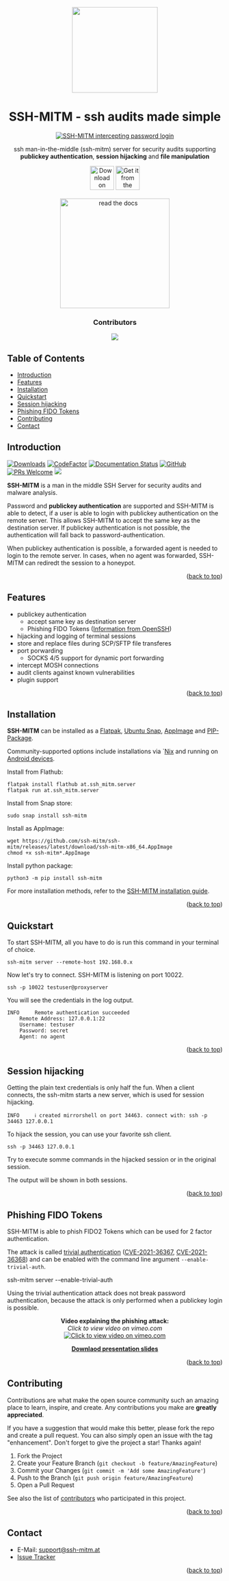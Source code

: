 <div id="top" align="center">
<img src="https://github.com/ssh-mitm/ssh-mitm/raw/master/doc/images/ssh-mitm-logo.png" width="200"><br/>
</div>
<h1 align="center"> SSH-MITM - ssh audits made simple </h1>
<p align="center">
  <a href="https://docs.ssh-mitm.at">
    <img alt="SSH-MITM intercepting password login" title="SSH-MITM" src="https://docs.ssh-mitm.at/_images/ssh-mitm-password.png#20230214" >
  </a>
  <p align="center">ssh man-in-the-middle (ssh-mitm) server for security audits supporting<br> <b>publickey authentication</b>, <b>session hijacking</b> and <b>file manipulation</b></p>
  <p align="center">
   <a href='https://flathub.org/apps/at.ssh_mitm.server'><img height='56' alt='Download on Flathub' src='https://dl.flathub.org/assets/badges/flathub-badge-en.png'/></a>
   <a href="https://snapcraft.io/ssh-mitm">
     <img  height='56' alt="Get it from the Snap Store" src="https://snapcraft.io/static/images/badges/en/snap-store-black.svg" />
   </a>
   <br />
   <br />
   <a href="https://docs.ssh-mitm.at"><img src="https://read-the-docs-guidelines.readthedocs-hosted.com/_downloads/d9606423d87d78fcceae4ee2af883b12/logo-wordmark-dark.png" title="read the docs" width="256"></a>
  </p>
</p>


<h3 align="center">Contributors</h3>
<p align="center">
<a href="https://github.com/ssh-mitm/ssh-mitm/graphs/contributors">
  <img src="https://contrib.rocks/image?repo=ssh-mitm/ssh-mitm" />
</a>
</p>

## Table of Contents

- [Introduction](#introduction)
- [Features](#features)
- [Installation](#installation)
- [Quickstart](#quickstart)
- [Session hijacking](#session-hijacking)
- [Phishing FIDO Tokens](#phishing-fido-tokens)
- [Contributing](#contributing)
- [Contact](#contact)

## Introduction

[![Downloads](https://pepy.tech/badge/ssh-mitm)](https://pepy.tech/project/ssh-mitm)
[![CodeFactor](https://www.codefactor.io/repository/github/ssh-mitm/ssh-mitm/badge)](https://www.codefactor.io/repository/github/ssh-mitm/ssh-mitm)
[![Documentation Status](https://readthedocs.org/projects/ssh-mitm/badge/?version=latest)](https://docs.ssh-mitm.at/?badge=latest)
[![GitHub](https://img.shields.io/github/license/ssh-mitm/ssh-mitm?color=%23434ee6)](https://github.com/ssh-mitm/ssh-mitm/blob/master/LICENSE)
[![PRs Welcome](https://img.shields.io/badge/PRs-welcome-brightgreen.svg?style=flat-square)](http://makeapullrequest.com)
<a rel="me" href="https://defcon.social/@sshmitm"><img src="https://img.shields.io/mastodon/follow/109597663767801251?color=%236364FF&domain=https%3A%2F%2Fdefcon.social&label=Mastodon&style=plastic"></a>


**SSH-MITM** is a man in the middle SSH Server for security audits and malware analysis.

Password and **publickey authentication** are supported and SSH-MITM is able to detect, if a user is able to login with publickey authentication on the remote server. This allows SSH-MITM to accept the same key as the destination server. If publickey authentication is not possible, the authentication will fall back to password-authentication.

When publickey authentication is possible, a forwarded agent is needed to login to the remote server. In cases, when no agent was forwarded, SSH-MITM can rediredt the session to a honeypot.

<p align="right">(<a href="#top">back to top</a>)</p>

## Features

* publickey authentication
   * accept same key as destination server
   * Phishing FIDO Tokens ([Information from OpenSSH](https://www.openssh.com/agent-restrict.html))
* hijacking and logging of terminal sessions
* store and replace files during SCP/SFTP file transferes
* port porwarding
  * SOCKS 4/5 support for dynamic port forwarding
* intercept MOSH connections
* audit clients against known vulnerabilities
* plugin support

<p align="right">(<a href="#top">back to top</a>)</p>

## Installation

**SSH-MITM** can be installed as a 
[Flatpak](https://flathub.org/apps/at.ssh_mitm.server), 
[Ubuntu Snap](https://snapcraft.io/ssh-mitm), 
[AppImage](https://github.com/ssh-mitm/ssh-mitm/releases/latest) 
and [PIP-Package](https://pypi.org/project/ssh-mitm/).

Community-supported options include installations via `[Nix](https://search.nixos.org/packages?channel=unstable&show=ssh-mitm&type=packages&query=ssh-mitm) and running on [Android devices](https://github.com/ssh-mitm/ssh-mitm/discussions/83#discussioncomment-1531873).

Install from Flathub:

    flatpak install flathub at.ssh_mitm.server
    flatpak run at.ssh_mitm.server

Install from Snap store:

    sudo snap install ssh-mitm

Install as AppImage:

    wget https://github.com/ssh-mitm/ssh-mitm/releases/latest/download/ssh-mitm-x86_64.AppImage
    chmod +x ssh-mitm*.AppImage

Install python package:

    python3 -m pip install ssh-mitm

For more installation methods, refer to the [SSH-MITM installation guide](https://docs.ssh-mitm.at/get_started/installation.html).


<p align="right">(<a href="#top">back to top</a>)</p>

## Quickstart

To start SSH-MITM, all you have to do is run this command in your terminal of choice.

    ssh-mitm server --remote-host 192.168.0.x

Now let's try to connect. SSH-MITM is listening on port 10022.

    ssh -p 10022 testuser@proxyserver

You will see the credentials in the log output.

    INFO     Remote authentication succeeded
        Remote Address: 127.0.0.1:22
        Username: testuser
        Password: secret
        Agent: no agent

<p align="right">(<a href="#top">back to top</a>)</p>

## Session hijacking

Getting the plain text credentials is only half the fun.
When a client connects, the ssh-mitm starts a new server, which is used for session hijacking.

    INFO     ℹ created mirrorshell on port 34463. connect with: ssh -p 34463 127.0.0.1

To hijack the session, you can use your favorite ssh client.

    ssh -p 34463 127.0.0.1

Try to execute somme commands in the hijacked session or in the original session.

The output will be shown in both sessions.

<p align="right">(<a href="#top">back to top</a>)</p>

## Phishing FIDO Tokens

SSH-MITM is able to phish FIDO2 Tokens which can be used for 2 factor authentication.

The attack is called [trivial authentication](https://docs.ssh-mitm.at/trivialauth.html) ([CVE-2021-36367](https://docs.ssh-mitm.at/CVE-2021-36367.html), [CVE-2021-36368](https://docs.ssh-mitm.at/CVE-2021-36368.html)) and can be enabled with the command line argument `--enable-trivial-auth`.

  ssh-mitm server --enable-trivial-auth

Using the trivial authentication attack does not break password authentication, because the attack is only performed when a publickey login is possible.

<p align="center">
  <b>Video explaining the phishing attack:</b><br/>
  <i>Click to view video on vimeo.com</i><br/>
  <a href="https://vimeo.com/showcase/9059922/video/651517195">
  <img src="https://github.com/ssh-mitm/ssh-mitm/raw/master/doc/images/ds2021-video.png" alt="Click to view video on vimeo.com">
  </a>
</p>

<p align="center">
  <b><a href="https://github.com/ssh-mitm/ssh-mitm/files/7568291/deepsec.pdf">Downlaod presentation slides</a></b>
</p>

<p align="right">(<a href="#top">back to top</a>)</p>

## Contributing

Contributions are what make the open source community such an amazing place to learn, inspire, and create. Any contributions you make are **greatly appreciated**.

If you have a suggestion that would make this better, please fork the repo and create a pull request. You can also simply open an issue with the tag "enhancement".
Don't forget to give the project a star! Thanks again!

1. Fork the Project
2. Create your Feature Branch (`git checkout -b feature/AmazingFeature`)
3. Commit your Changes (`git commit -m 'Add some AmazingFeature'`)
4. Push to the Branch (`git push origin feature/AmazingFeature`)
5. Open a Pull Request

See also the list of [contributors](https://github.com/ssh-mitm/ssh-mitm/graphs/contributors) who participated in this project.

<p align="right">(<a href="#top">back to top</a>)</p>

## Contact

- E-Mail: support@ssh-mitm.at
- [Issue Tracker](https://github.com/ssh-mitm/ssh-mitm/issues)

<p align="right">(<a href="#top">back to top</a>)</p>
